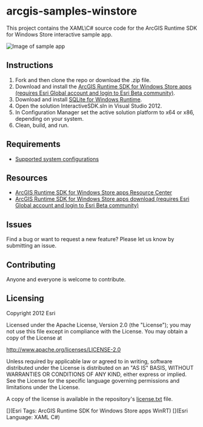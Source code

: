 # arcgis-samples-winstore

This project contains the XAML\C# source code for the ArcGIS Runtime SDK for Windows Store interactive sample app.  

![Image of sample app](https://raw.github.com/Esri/arcgis-samples-winstore/master/arcgis-samples-winstore.png "Interactive sample app")


## Instructions

1. Fork and then clone the repo or download the .zip file. 
2. Download and install the [ArcGIS Runtime SDK for Windows Store apps (requires Esri Global account and login to Esri Beta community)](https://betacommunity.esri.com/callout/?callid=C27828A31ACA48D09EC64AB8E90C97C8).   
3. Download and install [SQLite for Windows Runtime](http://visualstudiogallery.msdn.microsoft.com/23f6c55a-4909-4b1f-80b1-25792b11639e). 
4. Open the solution InteractiveSDK.sln in Visual Studio 2012.  
5. In Configuration Manager set the active solution platform to x64 or x86, depending on your system. 
6. Clean, build, and run.     

## Requirements

* [Supported system configurations](http://developers.arcgis.com/en/windows-store/system-reqs.html)

## Resources

* [ArcGIS Runtime SDK for Windows Store apps Resource Center](http://developers.arcgis.com/en/windows-store)
* [ArcGIS Runtime SDK for Windows Store apps download (requires Esri Global account and login to Esri Beta community)](https://betacommunity.esri.com/callout/?callid=C27828A31ACA48D09EC64AB8E90C97C8)  

## Issues

Find a bug or want to request a new feature?  Please let us know by submitting an issue.

## Contributing

Anyone and everyone is welcome to contribute. 

## Licensing
Copyright 2012 Esri

Licensed under the Apache License, Version 2.0 (the "License");
you may not use this file except in compliance with the License.
You may obtain a copy of the License at

   http://www.apache.org/licenses/LICENSE-2.0

Unless required by applicable law or agreed to in writing, software
distributed under the License is distributed on an "AS IS" BASIS,
WITHOUT WARRANTIES OR CONDITIONS OF ANY KIND, either express or implied.
See the License for the specific language governing permissions and
limitations under the License.

A copy of the license is available in the repository's [license.txt]( https://raw.github.com/Esri/arcgis-samples-silverlight/master/license.txt) file.

[](Esri Tags: ArcGIS Runtime SDK for Windows Store apps WinRT)
[](Esri Language: XAML C#)
